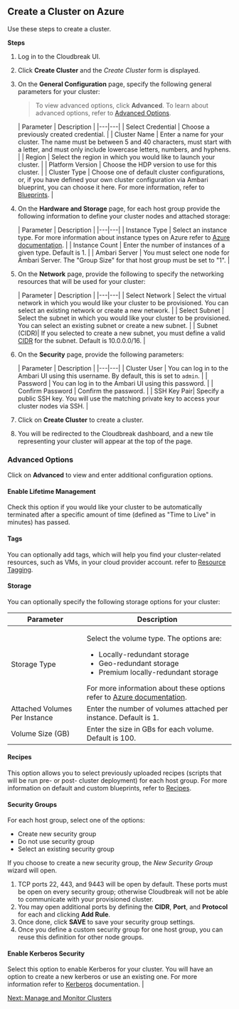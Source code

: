 ## Create a Cluster on Azure 


Use these steps to create a cluster.

**Steps**

1. Log in to the Cloudbreak UI.

2. Click **Create Cluster** and the *Create Cluster* form is displayed.

3. On the **General Configuration** page, specify the following general parameters for your cluster:

    > To view advanced options, click **Advanced**. To learn about advanced options, refer to [Advanced Options](#advanced-options).

    | Parameter | Description |
|---|---|
| Select Credential | Choose a previously created credential. |
| Cluster Name | Enter a name for your cluster. The name must be between 5 and 40 characters, must start with a letter, and must only include lowercase letters, numbers, and hyphens. |
| Region | Select the region in which you would like to launch your cluster. |
| Platform Version | Choose the HDP version to use for this cluster. |
| Cluster Type | Choose one of default cluster configurations, or, if you have defined your own cluster configuration via Ambari blueprint, you can choose it here. For more information, refer to [Blueprints](blueprints.md). |


4. On the **Hardware and Storage** page, for each host group  provide the following information to define your cluster nodes and attached storage:
    
    | Parameter | Description |
|---|---|
| Instance Type | Select an instance type. For more information about instance types on Azure refer to [Azure documentation](https://docs.microsoft.com/en-us/azure/virtual-machines/linux/sizes-general). |
| Instance Count | Enter the number of instances of a given type. Default is 1. |
| Ambari Server | You must select one node for Ambari Server. The "Group Size" for that host group must be set to "1". | 

6. On the **Network** page, provide the following to specify the networking resources that will be used for your cluster:

    | Parameter | Description |
|---|---|
| Select Network | Select the virtual network in which you would like your cluster to be provisioned. You can select an existing network or create a new network. |
| Select Subnet | Select the subnet in which you would like your cluster to be provisioned. You can select an existing subnet or create a new subnet. |
| Subnet (CIDR)| If you selected to create a new subnet, you must define a valid [CIDR](http://www.ipaddressguide.com/cidr) for the subnet. Default is 10.0.0.0/16. |


5. On the **Security** page, provide the following parameters:

    | Parameter | Description |
|---|---|
| Cluster User | You can log in to the Ambari UI using this username. By default, this is set to `admin`. |
| Password | You can log in to the Ambari UI using this password. |
| Confirm Password | Confirm the password. |
| SSH Key Pair| Specify a public SSH key. You will use the matching private key to access your cluster nodes via SSH. |

8. Click on **Create Cluster** to create a cluster.

9. You will be redirected to the Cloudbreak dashboard, and a new tile representing your cluster will appear at the top of the page.


### Advanced Options

Click on **Advanced** to view and enter additional configuration options.

 
#### Enable Lifetime Management 

Check this option if you would like your cluster to be automatically terminated after a specific amount of time (defined as "Time to Live" in minutes) has passed. 

#### Tags

You can optionally add tags, which will help you find your cluster-related resources, such as VMs, in your cloud provider account. refer to [Resource Tagging](resource-tagging.md).


#### Storage

You can optionally specify the following storage options for your cluster: 

| Parameter | Description |
|---|---|
| Storage Type | <p>Select the volume type. The options are:<ul><li>Locally-redundant storage</li><li>Geo-redundant storage</li><li>Premium locally-redundant storage</li></ul> For more information about these options refer to <a href="https://docs.microsoft.com/en-us/azure/storage/storage-introduction" target="_blank">Azure documentation</a>. |
| Attached Volumes Per Instance | Enter the number of volumes attached per instance. Default is 1. |
| Volume Size (GB) | Enter the size in GBs for each volume. Default is 100. |   


#### Recipes

This option allows you to select previously uploaded recipes (scripts that will be run pre- or post- cluster deployment) for each host group. For more information on default and custom blueprints, refer to [Recipes](recipes.md).


#### Security Groups 

For each host group, select one of the options:

* Create new security group  
* Do not use security group  
* Select an existing security group  

If you choose to create a new security group, the *New Security Group* wizard will open.
    
1. TCP ports 22, 443, and 9443 will be open by default. These ports must be open on every security group; otherwise Cloudbreak will not be able to communicate with your provisioned cluster.  
2. You may open additional ports by defining the **CIDR**, **Port**, and **Protocol** for each and clicking **Add Rule**. 
3. Once done, click **SAVE** to save your security group settings.
4. Once you define a custom security group for one host group, you can reuse this definition for other node groups.


####  Enable Kerberos Security 

Select this option to enable Kerberos for your cluster. You will have an option to create a new kerberos or use an existing one. For more information refer to [Kerberos](security-kerberos.md) documentation. |


<div class="next">
<a href="../azure-clusters-manage/index.html">Next: Manage and Monitor Clusters</a>
</div>

